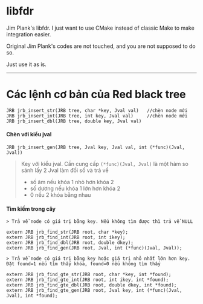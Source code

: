 # libfdr
Jim Plank's libfdr. I just want to use CMake instead of classic Make to make integration easier.

Original Jim Plank's codes are not touched, and you are not supposed to do so.

Just use it as is.

--------------------------------------------------------------
# Các lệnh cơ bản của Red black tree

```
JRB jrb_insert_str(JRB tree, char *key, Jval val)   //chèn node mới
JRB jrb_insert_int(JRB tree, int key, Jval val)     //chèn node mới
JRB jrb_insert_dbl(JRB tree, double key, Jval val)
```
#### Chèn với kiểu jval
`JRB jrb_insert_gen(JRB tree, Jval key, Jval val, int (*func)(Jval, Jval))`
> Key với kiểu jval. Cần cung cấp `(*func)(Jval, Jval)` là một hàm so sánh lấy 2 Jval làm đối số và trả về
>   - số âm nếu khóa 1 nhỏ hơn khóa 2
>   - số dương nếu khóa 1 lớn hơn khóa 2
>   - 0 nếu 2 khóa bằng nhau

#### Tìm kiếm trong cây
```
> Trả về node có giá trị bằng key. Nếu không tìm được thì trả về NULL

extern JRB jrb_find_str(JRB root, char *key);
extern JRB jrb_find_int(JRB root, int ikey);
extern JRB jrb_find_dbl(JRB root, double dkey);
extern JRB jrb_find_gen(JRB root, Jval, int (*func)(Jval, Jval));
```
```
> Trả về node có giá trị bằng key hoặc giá trị nhỏ nhất lớn hơn key. Đặt found=1 nếu tìm thấy khóa, found=0 nếu không tìm thấy

extern JRB jrb_find_gte_str(JRB root, char *key, int *found);
extern JRB jrb_find_gte_int(JRB root, int ikey, int *found);
extern JRB jrb_find_gte_dbl(JRB root, double dkey, int *found);
extern JRB jrb_find_gte_gen(JRB root, Jval key, int (*func)(Jval, Jval), int *found);
```
